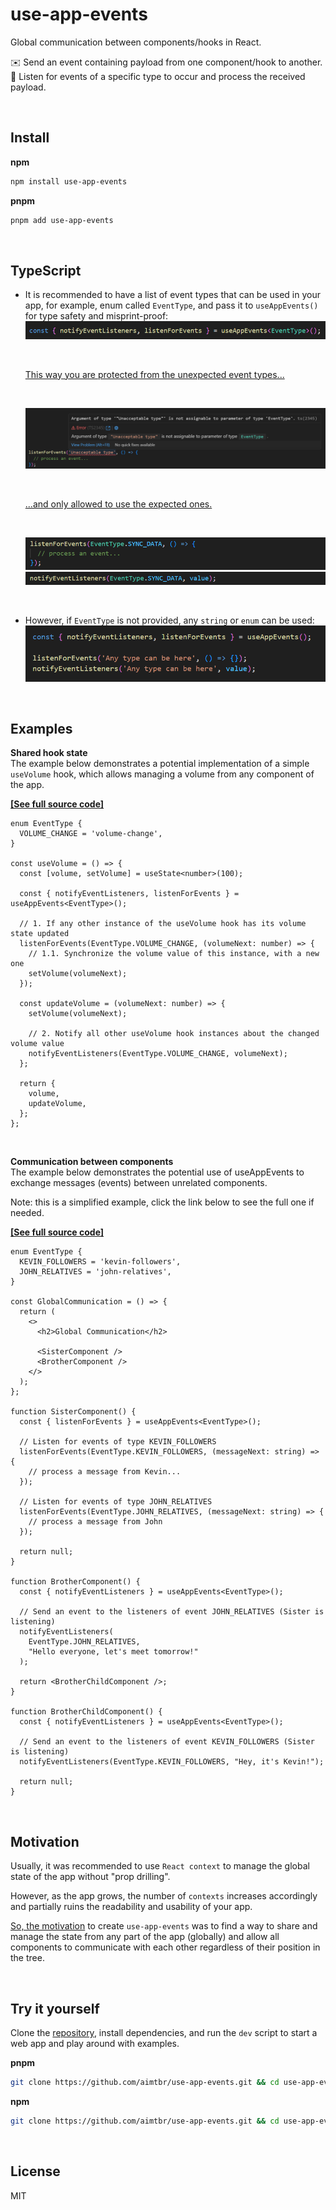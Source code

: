 # use-app-events

Global communication between components/hooks in React.

✉️ Send an event containing payload from one component/hook to another.  
📩 Listen for events of a specific type to occur and process the received payload.

<br/>

## Install

**npm**

```bash
npm install use-app-events
```

**pnpm**

```bash
pnpm add use-app-events
```

<br/>

## TypeScript

- It is recommended to have a list of event types that can be used in your app, for example, enum called `EventType`, and pass it to `useAppEvents()` for type safety and misprint-proof:
  ![EventType passed to useAppEvents as a type](https://raw.githubusercontent.com/aimtbr/use-app-events/main/docs/image-1.png)

  <br/>

  <ins>This way you are protected from the unexpected event types...</ins>

  <br/>

  ![Unacceptable type passed as the event type to listenForEvents](https://raw.githubusercontent.com/aimtbr/use-app-events/main/docs/image-2.png)

  <br/>

  <ins>...and only allowed to use the expected ones.</ins>

  <br/>

  ![The expected allowed event type passed to listenForEvents](https://raw.githubusercontent.com/aimtbr/use-app-events/main/docs/image-3.png)
  ![The expected allowed event type passed to notifyEventListeners](https://raw.githubusercontent.com/aimtbr/use-app-events/main/docs/image-4.png)

  <br/>

- However, if `EventType` is not provided, any `string` or `enum` can be used:
  ![Plain string passed as the event type to listenForEvents and notifyEventListeners](https://raw.githubusercontent.com/aimtbr/use-app-events/main/docs/image-5.png)

<br/>

## Examples

**Shared hook state**  
The example below demonstrates a potential implementation of a simple `useVolume` hook, which allows managing a volume from any component of the app.

**[[See full source code]](https://github.com/aimtbr/use-app-events/blob/main/examples/shared-hook-state)**

```tsx
enum EventType {
  VOLUME_CHANGE = 'volume-change',
}

const useVolume = () => {
  const [volume, setVolume] = useState<number>(100);

  const { notifyEventListeners, listenForEvents } = useAppEvents<EventType>();

  // 1. If any other instance of the useVolume hook has its volume state updated
  listenForEvents(EventType.VOLUME_CHANGE, (volumeNext: number) => {
    // 1.1. Synchronize the volume value of this instance, with a new one
    setVolume(volumeNext);
  });

  const updateVolume = (volumeNext: number) => {
    setVolume(volumeNext);

    // 2. Notify all other useVolume hook instances about the changed volume value
    notifyEventListeners(EventType.VOLUME_CHANGE, volumeNext);
  };

  return {
    volume,
    updateVolume,
  };
};
```

<br/>

**Communication between components**  
The example below demonstrates the potential use of useAppEvents to exchange messages (events) between unrelated components.  

Note: this is a simplified example, click the link below to see the full one if needed.

**[[See full source code]](https://github.com/aimtbr/use-app-events/blob/main/examples/global-communication)**

```tsx
enum EventType {
  KEVIN_FOLLOWERS = 'kevin-followers',
  JOHN_RELATIVES = 'john-relatives',
}

const GlobalCommunication = () => {
  return (
    <>
      <h2>Global Communication</h2>

      <SisterComponent />
      <BrotherComponent />
    </>
  );
};

function SisterComponent() {
  const { listenForEvents } = useAppEvents<EventType>();

  // Listen for events of type KEVIN_FOLLOWERS
  listenForEvents(EventType.KEVIN_FOLLOWERS, (messageNext: string) => {
    // process a message from Kevin...
  });

  // Listen for events of type JOHN_RELATIVES
  listenForEvents(EventType.JOHN_RELATIVES, (messageNext: string) => {
    // process a message from John
  });

  return null;
}

function BrotherComponent() {
  const { notifyEventListeners } = useAppEvents<EventType>();

  // Send an event to the listeners of event JOHN_RELATIVES (Sister is listening)
  notifyEventListeners(
    EventType.JOHN_RELATIVES,
    "Hello everyone, let's meet tomorrow!"
  );

  return <BrotherChildComponent />;
}

function BrotherChildComponent() {
  const { notifyEventListeners } = useAppEvents<EventType>();

  // Send an event to the listeners of event KEVIN_FOLLOWERS (Sister is listening)
  notifyEventListeners(EventType.KEVIN_FOLLOWERS, "Hey, it's Kevin!");

  return null;
}
```

<br/>

## Motivation

Usually, it was recommended to use `React context` to manage the global state of the app without "prop drilling".

However, as the app grows, the number of `contexts` increases accordingly and partially ruins the readability and usability of your app.

<ins>So, the motivation</ins> to create `use-app-events` was to find a way to share and manage the state from any part of the app (globally) and allow all components to communicate with each other regardless of their position in the tree.

<br/>

## Try it yourself

Clone the [repository](https://github.com/aimtbr/use-app-events), install dependencies, and run the `dev` script to start a web app and play around with examples.

**pnpm**

```bash
git clone https://github.com/aimtbr/use-app-events.git && cd use-app-events && pnpm install && pnpm dev
```

**npm**

```bash
git clone https://github.com/aimtbr/use-app-events.git && cd use-app-events && npm install && npm run dev
```

<br/>

## License

MIT

